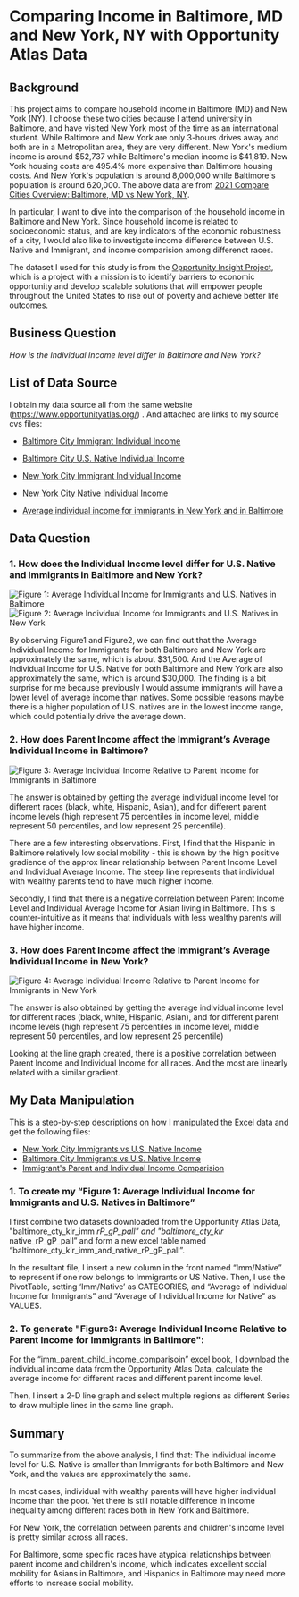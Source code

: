 # Comparing Income in Baltimore, MD and New York, NY with Opportunity Atlas Data

## Background
This project aims to compare household income in Baltimore (MD) and New York (NY). I choose these two cities because I attend university in Baltimore, and have visited New York most of the time as an international student. While Baltimore and New York are only 3-hours drives away and both are in a Metropolitan area, they are very different. New York's medium income is around $52,737 while Baltimore's median income is $41,819. New York housing costs are 495.4% more expensive than Baltimore housing costs. And New York's population is around 8,000,000 while Baltimore's population is around 620,000. The above data are from [2021 Compare Cities Overview: Baltimore, MD vs New York, NY](https://www.bestplaces.net/compare-cities/baltimore_md/new_york_ny/overview).

In particular, I want to dive into the comparison of the household income in Baltimore and New York. Since household income is related to socioeconomic status, and are key indicators of the economic robustness of a city, I would also like to investigate income difference between U.S. Native and Immigrant, and income comparision among differenct races.

The dataset I used for this study is from the [Opportunity Insight Project](https://www.opportunityatlas.org/), which is a project with a mission is to identify barriers to economic opportunity and develop scalable solutions that will empower people throughout the United States to rise out of poverty and achieve better life outcomes.

## Business Question 
_How is the Individual Income level differ in Baltimore and New York?_

## List of Data Source 
I obtain my data source all from the same website (https://www.opportunityatlas.org/) . And attached are links to my source cvs files: 
- [Baltimore City Immigrant Individual Income](https://github.com/sophiaxuu/decision-analytics/blob/main/mini-proj1/sources/baltimore_cty_kir_imm_rP_gP_pall.csv)
- [Baltimore City U.S. Native Individual Income](https://github.com/sophiaxuu/decision-analytics/blob/main/mini-proj1/sources/baltimore_cty_kir_native_rP_gP_pall.csv)
- [New York City Immigrant Individual Income](https://github.com/sophiaxuu/decision-analytics/blob/main/mini-proj1/sources/ny%20cty_kir_imm_rP_gP_pall.csv)
- [New York City Native Individual Income](https://github.com/sophiaxuu/decision-analytics/blob/main/mini-proj1/sources/ny_cty_kir_native_rP_gP_pall.csv) 

- [Average individual income for immigrants in New York and in Baltimore](https://github.com/sophiaxuu/decision-analytics/blob/main/mini-proj1/sources/imm_parent_child_income_comparisoin.xlsx)

## Data Question
### 1. How does the Individual Income level differ for U.S. Native and Immigrants in Baltimore and New York?

![Figure 1: Average Individual Income for Immigrants and U.S. Natives in Baltimore](https://github.com/sophiaxuu/decision-analytics/blob/main/mini-proj1/figures/Figure1.png)
![Figure 2: Average Individual Income for Immigrants and U.S. Natives in New York](https://github.com/sophiaxuu/decision-analytics/blob/main/mini-proj1/figures/Figure2.png)

By observing Figure1 and Figure2, we can find out that the Average Individual Income for Immigrants for both Baltimore and New York are approximately the same, which is about $31,500. And the Average of Individual Income for U.S. Native for both Baltimore and New York are also approximately the same, which is around $30,000. The finding is a bit surprise for me because previously I would assume immigrants will have a lower level of average income than natives. Some possible reasons maybe there is a higher population of U.S. natives are in the lowest income range, which could potentially drive the average down. 

### 2. How does Parent Income affect the Immigrant’s Average Individual Income in Baltimore? 
![Figure 3: Average Individual Income Relative to Parent Income for Immigrants in Baltimore](https://github.com/sophiaxuu/decision-analytics/blob/main/mini-proj1/figures/Figure3.png)

The answer is obtained by getting the average individual income level for different races (black, white, Hispanic, Asian), and for different parent income levels (high represent 75 percentiles in income level, middle represent 50 percentiles, and low represent 25 percentile). 

There are a few interesting observations. First, I find that the Hispanic in Baltimore relatively low social mobility - this is shown by the high positive gradience of the approx linear relationship between Parent Income Level and Individual Average Income. The steep line represents that individual with wealthy parents tend to have much higher income. 

Secondly, I find that there is a negative correlation between Parent Income Level and Individual Average Income for Asian living in Baltimore. This is counter-intuitive as it means that individuals with less wealthy parents will have higher income. 

### 3. How does Parent Income affect the Immigrant’s Average Individual Income in New York? 
![Figure 4: Average Individual Income Relative to Parent Income for Immigrants in New York](https://github.com/sophiaxuu/decision-analytics/blob/main/mini-proj1/figures/Figure4.png)

The answer is also obtained by getting the average individual income level for different races (black, white, Hispanic, Asian), and for different parent income levels (high represent 75 percentiles in income level, middle represent 50 percentiles, and low represent 25 percentile)

Looking at the line graph created, there is a positive correlation between Parent Income and Individual Income for all races. And the most are linearly related with a similar gradient. 


## My Data Manipulation 
This is a step-by-step descriptions on how I manipulated the Excel data and get the following files: 
- [New York City Immigrants vs U.S. Native Income](https://github.com/sophiaxuu/decision-analytics/blob/main/mini-proj1/sources/ny_cty_kir_imm_and_native_rP_gP_pall.xlsx)
- [Baltimore City Immigrants vs U.S. Native Income](https://github.com/sophiaxuu/decision-analytics/blob/main/mini-proj1/sources/baltimore_cty_kir_imm_and_native_rP_gP_pall.xlsx)
- [Immigrant's Parent and Individual Income Comparision](https://github.com/sophiaxuu/decision-analytics/blob/main/mini-proj1/sources/imm_parent_child_income_comparisoin.xlsx)

### 1. To create my “Figure 1: Average Individual Income for Immigrants and U.S. Natives in Baltimore”
I first combine two datasets downloaded from the Opportunity Atlas Data, "baltimore_cty_kir_imm _rP_gP_pall" and "baltimore_cty_kir_ native_rP_gP_pall” and form a new excel table named “baltimore_cty_kir_imm_and_native_rP_gP_pall”. 

In the resultant file, I insert a new column in the front named “Imm/Native” to represent if one row belongs to Immigrants or US Native. 
Then, I use the PivotTable, setting ‘Imm/Native’ as CATEGORIES, and “Average of Individual Income for Immigrants” and “Average of Individual Income for Native” as VALUES. 

### 2. To generate "Figure3: Average Individual Income Relative to Parent Income for Immigrants in Baltimore": 
For the “imm_parent_child_income_comparisoin” excel book, I download the individual income data from the Opportunity Atlas Data, calculate the average income for different races and different parent income level. 
 
Then, I insert a 2-D line graph and select multiple regions as different Series to draw multiple lines in the same line graph. 


## Summary
To summarize from the above analysis, I find that: 
The individual income level for U.S. Native is smaller than Immigrants for both Baltimore and New York, and the values are approximately the same. 

In most cases, individual with wealthy parents will have higher individual income than the poor. Yet there is still notable difference in income inequality among different races both in New York and Baltimore. 

For New York, the correlation between parents and children's income level is pretty similar across all races.  

For Baltimore, some specific races have atypical relationships between parent income and children's income, which indicates excellent social mobility for Asians in Baltimore, and Hispanics in Baltimore may need more efforts to increase social mobility. 
